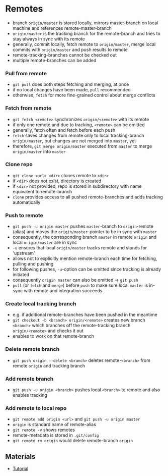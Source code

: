 # Remotes

- branch `origin/master` is stored locally, mirrors master-branch on local machine and references remote-master-branch
- `origin/master` is the tracking branch for the remote-branch and tries to stay always in sync with its remote
- generally, commit locally, fetch remote to `origin/master`, merge local commits with `origin/master` and push results to remote
- remote-tracking-branches cannot be checked out
- multiple remote-branches can be added


### Pull from remote

- `git pull` does both steps fetching and merging, at once
- if no local changes have been made, `pull` recommended
- otherwise, `fetch` for more fine-grained control about merge conflicts


### Fetch from remote

- `git fetch <remote>` synchronizes `origin/<remote>` with its remote
- if only one remote and due to tracking, `<remote>` can be omitted
- generally, fetch often and fetch before each push
- `fetch` saves changes from remote only to local tracking-branch `origin/master`, but changes are not merged into `master`, yet
- therefore, `git merge origin/master` executed from `master` to merge `origin/master` into `master`


### Clone repo

- `git clone <url> <dir>` clones remote to `<dir>`
- if `<dir>` does not exist, directory is created
- if `<dir>` not provided, repo is stored in subdirectory with name equivalent to remote-branch
- `clone` provides access to all pushed remote-branches and adds tracking automatically


### Push to remote

- `git push -u origin master` pushes `master`-branch to `origin`-remote (alias) and  moves the `origin/master`-pointer to be in sync with `master`
- consequently, the corresponding branch `master` in remote `origin` and local `origin/master` are in sync
- `-u` ensures that local `origin/master` tracks remote and stands for 'upstream'
- allows not to explicitly mention remote-branch each time for fetching, pulling and pushing
- for following pushes, `-u`-option can be omitted since tracking is already initiated
- consequently `origin master` can also be omitted ->  `git push`
- `pull` (or `fetch` and `merge`) before `push` to make sure local `master` is in-sync with remote and integration succeeds


### Create local tracking branch

- e.g. if additional remote-branches have been pushed in the meantime
- `git checkout -b <branch> origin/<remote>` creates new branch `<branch>` which branches off the remote-tracking branch `origin/<remote>` and checks it out
- enables to work on that remote-branch


### Delete remote branch

- `git push origin --delete <branch>` deletes remote-`<branch>` from remote `origin` and tracking branch


### Add remote branch

- `git push -u origin <branch>` pushes local `<branch>` to remote and also enables tracking


### Add remote to local repo

- `git remote add origin <url>` and `git push -u origin master`
- `origin` is standard name of remote-alias
- `git remote -v` shows remotes
- remote-metadata is stored in `.git/config`
- `git remote rm origin` would delete remote-branch `origin`


## Materials

- [Tutorial](https://www.lynda.com/Git-tutorials/Git-Branches-Merges-Remotes/5030980-2.html)
